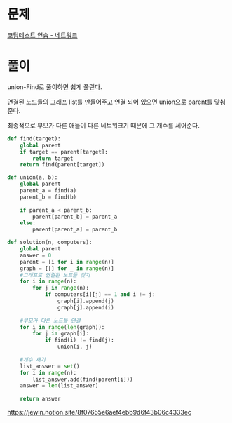 # 문제

[코딩테스트 연습 - 네트워크](https://programmers.co.kr/learn/courses/30/lessons/43162)

# 풀이

union-Find로 풀이하면 쉽게 풀린다.

연결된 노드들의 그래프 list를 만들어주고 연결 되어 있으면 union으로 parent를 맞춰준다.

최종적으로 부모가 다른 애들이 다른 네트워크기 때문에 그 개수를 세어준다.

```python
def find(target):
    global parent
    if target == parent[target]:
        return target
    return find(parent[target])

def union(a, b):
    global parent
    parent_a = find(a)
    parent_b = find(b)
    
    if parent_a < parent_b:
        parent[parent_b] = parent_a
    else:
        parent[parent_a] = parent_b

def solution(n, computers):
    global parent
    answer = 0
    parent = [i for i in range(n)]
    graph = [[] for _ in range(n)]
    #그래프로 연결된 노드들 찾기
    for i in range(n):
        for j in range(n):
            if computers[i][j] == 1 and i != j:
                graph[i].append(j)
                graph[j].append(i)
                
    #부모가 다른 노드들 연결
    for i in range(len(graph)):
        for j in graph[i]:
            if find(i) != find(j):
                union(i, j)
                
    #개수 새기
    list_answer = set()
    for i in range(n):
        list_answer.add(find(parent[i]))
    answer = len(list_answer)
        
    return answer
```

https://jewin.notion.site/8f07655e6aef4ebb9d6f43b06c4333ec
